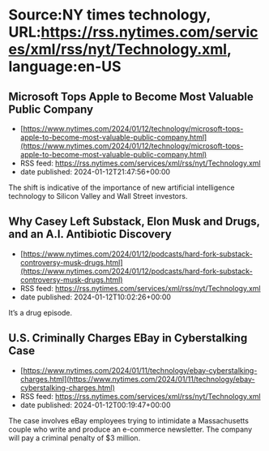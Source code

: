 # Source:NY times technology, URL:https://rss.nytimes.com/services/xml/rss/nyt/Technology.xml, language:en-US

## Microsoft Tops Apple to Become Most Valuable Public Company
 - [https://www.nytimes.com/2024/01/12/technology/microsoft-tops-apple-to-become-most-valuable-public-company.html](https://www.nytimes.com/2024/01/12/technology/microsoft-tops-apple-to-become-most-valuable-public-company.html)
 - RSS feed: https://rss.nytimes.com/services/xml/rss/nyt/Technology.xml
 - date published: 2024-01-12T21:47:56+00:00

The shift is indicative of the importance of new artificial intelligence technology to Silicon Valley and Wall Street investors.

## Why Casey Left Substack, Elon Musk and Drugs, and an A.I. Antibiotic Discovery
 - [https://www.nytimes.com/2024/01/12/podcasts/hard-fork-substack-controversy-musk-drugs.html](https://www.nytimes.com/2024/01/12/podcasts/hard-fork-substack-controversy-musk-drugs.html)
 - RSS feed: https://rss.nytimes.com/services/xml/rss/nyt/Technology.xml
 - date published: 2024-01-12T10:02:26+00:00

It’s a drug episode.

## U.S. Criminally Charges EBay in Cyberstalking Case
 - [https://www.nytimes.com/2024/01/11/technology/ebay-cyberstalking-charges.html](https://www.nytimes.com/2024/01/11/technology/ebay-cyberstalking-charges.html)
 - RSS feed: https://rss.nytimes.com/services/xml/rss/nyt/Technology.xml
 - date published: 2024-01-12T00:19:47+00:00

The case involves eBay employees trying to intimidate a Massachusetts couple who write and produce an e-commerce newsletter. The company will pay a criminal penalty of $3 million.

